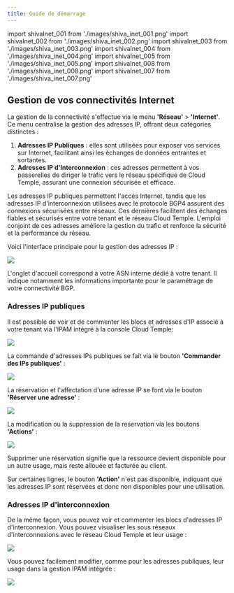 ```yaml
---
title: Guide de démarrage
---
```

import shivaInet_001 from './images/shiva_inet_001.png'
import shivaInet_002 from './images/shiva_inet_002.png'
import shivaInet_003 from './images/shiva_inet_003.png'
import shivaInet_004 from './images/shiva_inet_004.png'
import shivaInet_005 from './images/shiva_inet_005.png'
import shivaInet_008 from './images/shiva_inet_008.png'
import shivaInet_007 from './images/shiva_inet_007.png'

## Gestion de vos connectivités Internet

La gestion de la connectivité s'effectue via le menu **'Réseau'** > **'Internet'**. Ce menu centralise la gestion des adresses IP, offrant deux catégories distinctes :

1. **Adresses IP Publiques** : elles sont utilisées pour exposer vos services sur Internet, facilitant ainsi les échanges de données entrantes et sortantes.
2. **Adresses IP d'Interconnexion** : ces adresses permettent à vos passerelles de diriger le trafic vers le réseau spécifique de Cloud Temple, assurant une connexion sécurisée et efficace.

Les adresses IP publiques permettent l'accès Internet, tandis que les adresses IP d'interconnexion utilisées avec le protocole BGP4 assurent des connexions sécurisées entre réseaux. Ces dernières facilitent des échanges fiables et sécurisés entre votre tenant et le réseau Cloud Temple. L'emploi conjoint de ces adresses améliore la gestion du trafic et renforce la sécurité et la performance du réseau.

Voici l'interface principale pour la gestion des adresses IP :

<img src={shivaInet_001} />

L'onglet d'accueil correspond à votre ASN interne dédié à votre tenant. Il indique notamment les informations importante pour le paramétrage de votre connectivité BGP.

### Adresses IP publiques

Il est possible de voir et de commenter les blocs et adresses d'IP associé à votre tenant via l'IPAM intégré à la console Cloud Temple:

<img src={shivaInet_002} />

La commande d'adresses IPs publiques se fait via le bouton **'Commander des IPs publiques'** :

<img src={shivaInet_003} />

La réservation et l'affectation d'une adresse IP se font via le bouton **'Réserver une adresse'** :

<img src={shivaInet_004} />

La modification ou la suppression de la reservation via les boutons **'Actions'** :

<img src={shivaInet_005} />

Supprimer une réservation signifie que la ressource devient disponible pour un autre usage, mais reste allouée et facturée au client. 

Sur certaines lignes, le bouton **'Action'** n'est pas disponible, indiquant que les adresses IP sont réservées et donc non disponibles pour une utilisation.

### Adresses IP d'interconnexion

De la même façon, vous pouvez voir et commenter les blocs d'adresses IP d'interconnexion. Vous pouvez visualiser les sous réseaux d'interconnexions avec le réseau Cloud Temple et leur usage :

<img src={shivaInet_008} />

Vous pouvez facilement modifier, comme pour les adresses publiques, leur usage dans la gestion IPAM intégrée :

<img src={shivaInet_007} />
